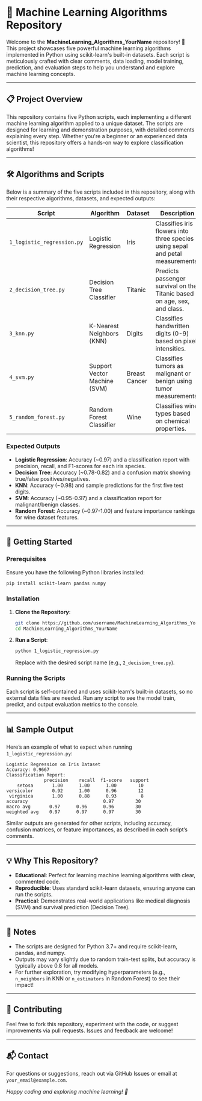 # 🌟 Machine Learning Algorithms Repository

Welcome to the **MachineLearning_Algorithms_YourName** repository! 🚀 This project showcases five powerful machine learning algorithms implemented in Python using scikit-learn's built-in datasets. Each script is meticulously crafted with clear comments, data loading, model training, prediction, and evaluation steps to help you understand and explore machine learning concepts.

---

## 📋 Project Overview

This repository contains five Python scripts, each implementing a different machine learning algorithm applied to a unique dataset. The scripts are designed for learning and demonstration purposes, with detailed comments explaining every step. Whether you're a beginner or an experienced data scientist, this repository offers a hands-on way to explore classification algorithms!

---

## 🛠️ Algorithms and Scripts

Below is a summary of the five scripts included in this repository, along with their respective algorithms, datasets, and expected outputs:

| **Script**                     | **Algorithm**                | **Dataset**             | **Description**                                                                 |
|--------------------------------|------------------------------|-------------------------|---------------------------------------------------------------------------------|
| `1_logistic_regression.py`     | Logistic Regression          | Iris                    | Classifies iris flowers into three species using sepal and petal measurements.   |
| `2_decision_tree.py`           | Decision Tree Classifier     | Titanic                 | Predicts passenger survival on the Titanic based on age, sex, and class.         |
| `3_knn.py`                     | K-Nearest Neighbors (KNN)    | Digits                  | Classifies handwritten digits (0-9) based on pixel intensities.                  |
| `4_svm.py`                     | Support Vector Machine (SVM) | Breast Cancer           | Classifies tumors as malignant or benign using tumor measurements.               |
| `5_random_forest.py`           | Random Forest Classifier     | Wine                    | Classifies wine types based on chemical properties.                              |

### Expected Outputs
- **Logistic Regression**: Accuracy (~0.97) and a classification report with precision, recall, and F1-scores for each iris species.
- **Decision Tree**: Accuracy (~0.78-0.82) and a confusion matrix showing true/false positives/negatives.
- **KNN**: Accuracy (~0.98) and sample predictions for the first five test digits.
- **SVM**: Accuracy (~0.95-0.97) and a classification report for malignant/benign classes.
- **Random Forest**: Accuracy (~0.97-1.00) and feature importance rankings for wine dataset features.

---

## 🚀 Getting Started

### Prerequisites
Ensure you have the following Python libraries installed:
```bash
pip install scikit-learn pandas numpy
```

### Installation
1. **Clone the Repository**:
   ```bash
   git clone https://github.com/username/MachineLearning_Algorithms_YourName
   cd MachineLearning_Algorithms_YourName
   ```

2. **Run a Script**:
   ```bash
   python 1_logistic_regression.py
   ```
   Replace with the desired script name (e.g., `2_decision_tree.py`).

### Running the Scripts
Each script is self-contained and uses scikit-learn's built-in datasets, so no external data files are needed. Run any script to see the model train, predict, and output evaluation metrics to the console.

---

## 📊 Sample Output
Here’s an example of what to expect when running `1_logistic_regression.py`:
```
Logistic Regression on Iris Dataset
Accuracy: 0.9667
Classification Report:
              precision    recall  f1-score   support
    setosa       1.00      1.00      1.00        10
versicolor       0.92      1.00      0.96        12
 virginica       1.00      0.88      0.93         8
accuracy                            0.97        30
macro avg       0.97      0.96      0.96        30
weighted avg    0.97      0.97      0.97        30
```

Similar outputs are generated for other scripts, including accuracy, confusion matrices, or feature importances, as described in each script’s comments.

---

## 💡 Why This Repository?
- **Educational**: Perfect for learning machine learning algorithms with clear, commented code.
- **Reproducible**: Uses standard scikit-learn datasets, ensuring anyone can run the scripts.
- **Practical**: Demonstrates real-world applications like medical diagnosis (SVM) and survival prediction (Decision Tree).

---

## 📝 Notes
- The scripts are designed for Python 3.7+ and require scikit-learn, pandas, and numpy.
- Outputs may vary slightly due to random train-test splits, but accuracy is typically above 0.8 for all models.
- For further exploration, try modifying hyperparameters (e.g., `n_neighbors` in KNN or `n_estimators` in Random Forest) to see their impact!

---

## 🙌 Contributing
Feel free to fork this repository, experiment with the code, or suggest improvements via pull requests. Issues and feedback are welcome!

---

## 📬 Contact
For questions or suggestions, reach out via GitHub Issues or email at `your_email@example.com`.

*Happy coding and exploring machine learning! 🎉*